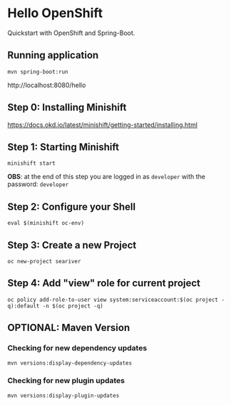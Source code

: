 # Hello OpenShift

Quickstart with OpenShift and Spring-Boot.

## Running application

```
mvn spring-boot:run
```

http://localhost:8080/hello

## Step 0: Installing Minishift 

https://docs.okd.io/latest/minishift/getting-started/installing.html

## Step 1: Starting Minishift 

```
minishift start
```

**OBS**: at the end of this step you are logged in as `developer` with the password: `developer`

## Step 2: Configure your Shell 

```
eval $(minishift oc-env)
```

## Step 3: Create a new Project 

```
oc new-project seariver
```

## Step 4: Add "view" role for current project 

```
oc policy add-role-to-user view system:serviceaccount:$(oc project -q):default -n $(oc project -q)
```

## OPTIONAL: Maven Version

### Checking for new dependency updates

```
mvn versions:display-dependency-updates
```

### Checking for new plugin updates

```
mvn versions:display-plugin-updates
```